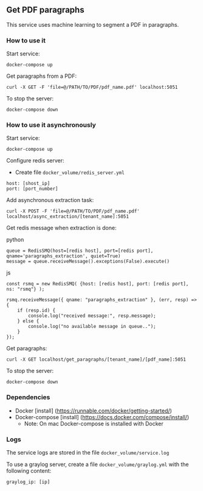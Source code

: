 ## Get PDF paragraphs

This service uses machine learning to segment a PDF in paragraphs.

### How to use it

Start service:

`docker-compose up`

Get paragraphs from a PDF:

`curl -X GET -F 'file=@/PATH/TO/PDF/pdf_name.pdf' localhost:5051`

To stop the server:

`docker-compose down`

### How to use it asynchronously

Start service:

`docker-compose up`

Configure redis server:

- Create file `docker_volume/redis_server.yml`

```
host: [shost_ip]
port: [port_number]
```

Add asynchronous extraction task:

`curl -X POST -F 'file=@/PATH/TO/PDF/pdf_name.pdf' localhost/async_extraction/[tenant_name]:5051`

Get redis message when extraction is done:

python
```
queue = RedisSMQ(host=[redis host], port=[redis port], qname='paragraphs_extraction', quiet=True)
message = queue.receiveMessage().exceptions(False).execute()
```

js
```
const rsmq = new RedisSMQ( {host: [redis host], port: [redis port], ns: "rsmq"} );

rsmq.receiveMessage({ qname: "paragraphs_extraction" }, (err, resp) => {
    if (resp.id) {
        console.log("received message:", resp.message);
    } else {
        console.log("no available message in queue..");
    }
});
```

Get paragraphs:

`curl -X GET localhost/get_paragraphs/[tenant_name]/[pdf_name]:5051`

To stop the server:

`docker-compose down`

### Dependencies

* Docker [install] (https://runnable.com/docker/getting-started/)
* Docker-compose [install] (https://docs.docker.com/compose/install/)
    * Note: On mac Docker-compose is installed with Docker

### Logs

The service logs are stored in the file `docker_volume/service.log`

To use a graylog server, create a file `docker_volume/graylog.yml` with the following content:

`graylog_ip: [ip]`